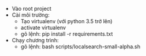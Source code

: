 - Vào root project
- Cài môi trường:
    - Tạo virtualenv (với python 3.5 trở lên)
    - activate virtualenv
    - gõ lệnh: pip install -r requirements.txt
- Chạy chương trình:
    - gõ lệnh: bash scripts/localsearch-small-alpha.sh